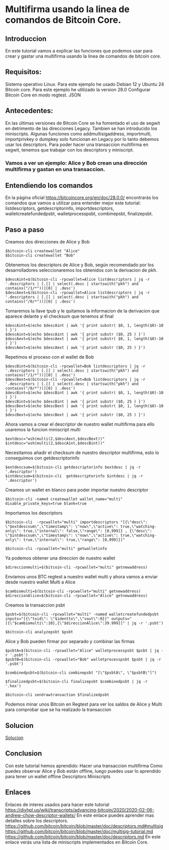 # Multifirma usando la linea de comandos de Bitcoin Core.

## Introduccion
En este tutorial vamos a explicar las funciones que podemos usar para crear y gastar una multifirma usando la linea de comandos de bitcoin core.

## Requisitos:
Sistema operativo Linux. Para este ejemplo he usado Debian 12 y Ubuntu 24
Bitcoin core. Para este ejemplo he utilizado la version 28.0
Configurar Bitcoin Core en modo regtest.
JSON

## Antecedentes:
En las últimas versiones de  Bitcoin Core se ha fomentado el uso de segwit  en detrimento de  las direcciones Legacy. Tambien se han introducido los miniscripts. Algunas funciones  como  addmultisigaddress, importmulti, importprivkey o dumpkey solo funcionan en Legacy por lo tanto debemos usar los descriptors. Para poder hacer  una transaccion multifirma en segwit, tenemos  que trabajar con los descriptors y miniscript.

### Vamos a ver un ejemplo: Alice y Bob crean una dirección multifirma y gastan en una transaccion.

## Entendiendo los comandos
En la página oficial https://bitcoincore.org/en/doc/28.0.0/ encontrarás los comandos que vamos a utilizar para entender mejor este tutorial: listdescriptors, getdescriptorinfo, importdescriptors, walletcreatefundedpsbt, walletprocesspsbt, combinepsbt, finalizepsbt.

## Paso a paso

Creamos dos direcciones  de Alice y Bob

```
$bitcoin-cli createwallet "Alice"
$bitcoin-cli createwallet "Bob"
```

Obtenemos los descriptors de Alice y Bob, según recomendado por los desarrolladores  seleccionaremos los obtenidos con la derivacion de pkh.

```
$descAint=$(bitcoin-cli -rpcwallet=Alice listdescriptors | jq -r '.descriptors | [.[] | select(.desc | startswith("pkh") and contains("/1/*"))][0] | .desc')
$descAext=$(bitcoin-cli -rpcwallet=Alice listdescriptors | jq -r '.descriptors | [.[] | select(.desc | startswith("pkh") and contains("/0/*"))][0] | .desc')
```

Tomaremos la  llave  tpub  y le quitamos la informacion de la derivacion que aparece delante y el checksum que tenemos al final

```
$descAint=$(echo $descAint | awk '{ print substr( $0, 1, length($0)-10 ) }')
$descAint=$(echo $descAint | awk '{ print substr ($0, 25 ) }')
$descAext=$(echo $descAext | awk '{ print substr( $0, 1, length($0)-10 ) }')
$descAext=$(echo $descAext | awk '{ print substr ($0, 25 ) }')
```

Repetimos el proceso con el wallet de Bob

```
$descBint=$(bitcoin-cli -rpcwallet=Bob listdescriptors | jq -r '.descriptors | [.[] | select(.desc | startswith("pkh") and contains("/1/*"))][0] | .desc')
$descBext=$(bitcoin-cli -rpcwallet=Bob listdescriptors | jq -r '.descriptors | [.[] | select(.desc | startswith("pkh") and contains("/0/*"))][0] | .desc')
$descBint=$(echo $descBint | awk '{ print substr( $0, 1, length($0)-10 ) }')
$descBint=$(echo $descBint | awk '{ print substr ($0, 25 ) }')
$descBext=$(echo $descBext | awk '{ print substr( $0, 1, length($0)-10 ) }')
$descBext=$(echo $descBext | awk '{ print substr ($0, 25 ) }')
```

Ahora vamos a crear el descriptor de nuestro wallet multifirma para ello usaremos la funcion  miniscript multi

```
$extdesc="wsh(multi(2,$descAext,$descBext))"
$intdesc="wsh(multi(2,$descAint,$descBint))"
```

Necesitamos añadir el checksum  de nuestro descriptor multifirma, esto lo conseguimos  con getdescriptorinfo

```
$extdescsum=$(bitcoin-cli getdescriptorinfo $extdesc | jq -r  '.descriptor')
$intdescsum=$(bitcoin-cli  getdescriptorinfo $intdesc | jq -r '.descriptor')
```

Creamos un wallet en blanco para poder importar nuestro descriptor

```
$bitcoin-cli -named createwallet wallet_name="multi" disable_private_keys=true blank=true
```

Importamos los descriptors

```
$bitcoin-cli  -rpcwallet="multi" importdescriptors "[{\"desc\": \"$extdescsum\",\"timestamp\": \"now\",\"active\": true,\"watching-only\": true,\"internal\": false,\"range\": [0,999]} , {\"desc\": \"$intdescsum\",\"timestamp\": \"now\",\"active\": true,\"watching-only\": true,\"internal\": true,\"range\": [0,999]}]"

$bitcoin-cli -rpcwallet="multi" getwalletinfo
```

Ya podemos obtener una direccion de nuestro wallet

```
$direccionmulti=$(bitcoin-cli -rpcwallet="multi" getnewaddress)
```

Enviamos unos BTC regtest a nuestro wallet multi y ahora vamos a enviar desde nuestro  wallet Multi a Alice

```
$cambiomulti=$(bitcoin-cli -rpcwallet="multi" getnewaddress)
$direccionAlice=$(bitcoin-cli -rpcwallet="Alice" getnewaddress)
```

Creamos la transaccion psbt

```
$psbt=$(bitcoin-cli -rpcwallet="multi" -named walletcreatefundedpsbt inputs="[{\"txid\": \"$identtx\",\"vout\":0}]" outputs="[{\"$cambiomulti\":10},{\"$direccionAlice\":39.999}]" | jq -r '.psbt')

$bitcoin-cli analyzepsbt $psbt
```

Alice y Bob  pueden firmar por separado y combinar las firmas

```
$psbtA=$(bitcoin-cli -rpcwallet="Alice" walletprocesspsbt $psbt | jq -r '.psbt')
$psbtB=$(bitcoin-cli -rpcwallet="Bob" walletprocesspsbt $psbt | jq -r '.psbt')

$combinedpsbt=$(bitcoin-cli combinepsbt "[\"$psbtA\", \"$psbtB\"]")

$finalizedpsbt=$(bitcoin-cli finalizepsbt $combinedpsbt | jq -r '.hex')

$bitcoin-cli sendrawtransaction $finalizedpsbt
```

Podemos minar unos Bitcoin en Regtest para ver los saldos de Alice y Multi para comprobar que se ha realizado la transaccion

## Solucion

[Solucion](/Multifirma/Solucion.sh)

## Conclusion
Con este tutorial hemos aprendido:
Hacer una transaccion multifirma
Como puedes observar Alice y Bob están offline, luego puedes usar lo aprendido para tener un wallet offline
Descriptors
Miniscripts

## Enlaces
Enlaces de interes usados para hacer este tutorial
https://diyhpl.us/wiki/transcripts/advancing-bitcoin/2020/2020-02-06-andrew-chow-descriptor-wallets/ En este enlace puedes aprender mas detalles sobre los descriptors.
https://github.com/bitcoin/bitcoin/blob/master/doc/descriptors.md#multisig
https://github.com/bitcoin/bitcoin/blob/master/doc/multisig-tutorial.md
https://github.com/bitcoin/bitcoin/blob/master/doc/descriptors.md En este enlace verás una lista de miniscripts implementados en Bitcoin Core.
